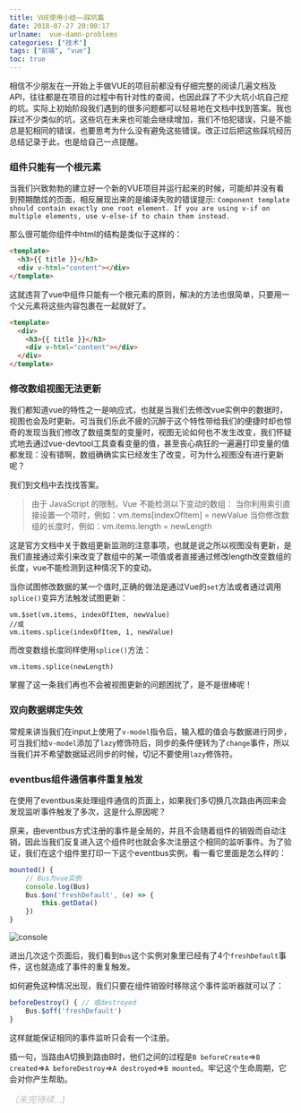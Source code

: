 ```yaml
---
title: VUE使用小结——踩坑篇
date: 2018-07-27 20:00:17
urlname:  vue-damn-problems
categories: ["技术"]
tags: ["前端", "vue"]
toc: true
---
```


相信不少朋友在一开始上手做VUE的项目前都没有仔细完整的阅读几遍文档及API，往往都是在项目的过程中有针对性的查阅，也因此踩了不少大坑小坑自己挖的坑。实际上初始阶段我们遇到的很多问题都可以轻易地在文档中找到答案。我也踩过不少类似的坑，这些坑在未来也可能会继续增加，我们不怕犯错误，只是不能总是犯相同的错误，也要思考为什么没有避免这些错误。改正过后把这些踩坑经历总结记录于此，也是给自己一点提醒。

### 组件只能有一个根元素

当我们兴致勃勃的建立好一个新的VUE项目并运行起来的时候，可能却并没有看到预期酷炫的页面，相反展现出来的是编译失败的错误提示:
`Component template should contain exactly one root element. If you are using v-if on multiple elements, use v-else-if to chain them instead.`

那么很可能你组件中html的结构是类似于这样的：
``` html
<template>
  <h3>{{ title }}</h3>
  <div v-html="content"></div>
</template>
```

这就违背了vue中组件只能有一个根元素的原则，解决的方法也很简单，只要用一个父元素将这些内容包裹在一起就好了。
``` html
<template>
  <div>
    <h3>{{ title }}</h3>
    <div v-html="content"></div>
  </div> 
</template>
```

### 修改数组视图无法更新

我们都知道vue的特性之一是响应式，也就是当我们去修改vue实例中的数据时，视图也会及时更新。可当我们乐此不疲的沉醉于这个特性带给我们的便捷时却也惊奇的发现当我们修改了数组类型的变量时，视图无论如何也不发生改变，我们怀疑式地去通过vue-devtool工具查看变量的值，甚至丧心病狂的一遍遍打印变量的值都发现：没有错啊，数组确确实实已经发生了改变，可为什么视图没有进行更新呢？

我们到文档中去找找答案。
>由于 JavaScript 的限制，Vue 不能检测以下变动的数组：
当你利用索引直接设置一个项时，例如：vm.items[indexOfItem] = newValue
当你修改数组的长度时，例如：vm.items.length = newLength

这是官方文档中关于数组更新监测的注意事项，也就是说之所以视图没有更新，是我们直接通过索引来改变了数组中的某一项值或者直接通过修改length改变数组的长度，vue不能检测到这种情况下的变动。

当你试图修改数据的某一个值时,正确的做法是通过Vue的`set`方法或者通过调用`splice()`变异方法触发试图更新：
``` vue
vm.$set(vm.items, indexOfItem, newValue)
//或
vm.items.splice(indexOfItem, 1, newValue)
```

而改变数组长度同样使用`splice()`方法：
``` vue
vm.items.splice(newLength)
```

掌握了这一条我们再也不会被视图更新的问题困扰了，是不是很棒呢！

### 双向数据绑定失效

常规来讲当我们在input上使用了`v-model`指令后，输入框的值会与数据进行同步，可当我们给`v-model`添加了`lazy`修饰符后，同步的条件便转为了`change`事件，所以当我们并不希望数据延迟同步的时候，切记不要使用`lazy`修饰符。

### eventbus组件通信事件重复触发

在使用了eventbus来处理组件通信的页面上，如果我们多切换几次路由再回来会发现监听事件触发了多次，这是什么原因呢？

原来，由eventbus方式注册的事件是全局的，并且不会随着组件的销毁而自动注销，因此当我们反复进入这个组件时也就会多次注册这个相同的监听事件。为了验证，我们在这个组件里打印一下这个eventbus实例，看一看它里面是怎么样的：

``` javascript
mounted() {
    // Bus为vue实例
    console.log(Bus)
    Bus.$on('freshDefault', (e) => {
        this.getData()
    })
}
```

![console](https://app.yinxiang.com/shard/s51/res/8512e244-1fd7-4a9f-859e-fc04dc7ebbf0/TIM%E6%88%AA%E5%9B%BE20181012163545.png)

进出几次这个页面后，我们看到`Bus`这个实例对象里已经有了4个`freshDefault`事件，这也就造成了事件的重复触发。

如何避免这种情况出现，我们只要在组件销毁时移除这个事件监听器就可以了：

``` javascript
beforeDestroy() { // 或destroyed
    Bus.$off('freshDefault')
}
```

这样就能保证相同的事件监听只会有一个注册。

插一句，当路由A切换到路由B时，他们之间的过程是`B beforeCreate`=>`B created`=>`A beforeDestroy`=>`A destroyed`=>`B mounted`。牢记这个生命周期，它会对你产生帮助。

*<font color="#bbb" size="3">（未完待续...)</font>*